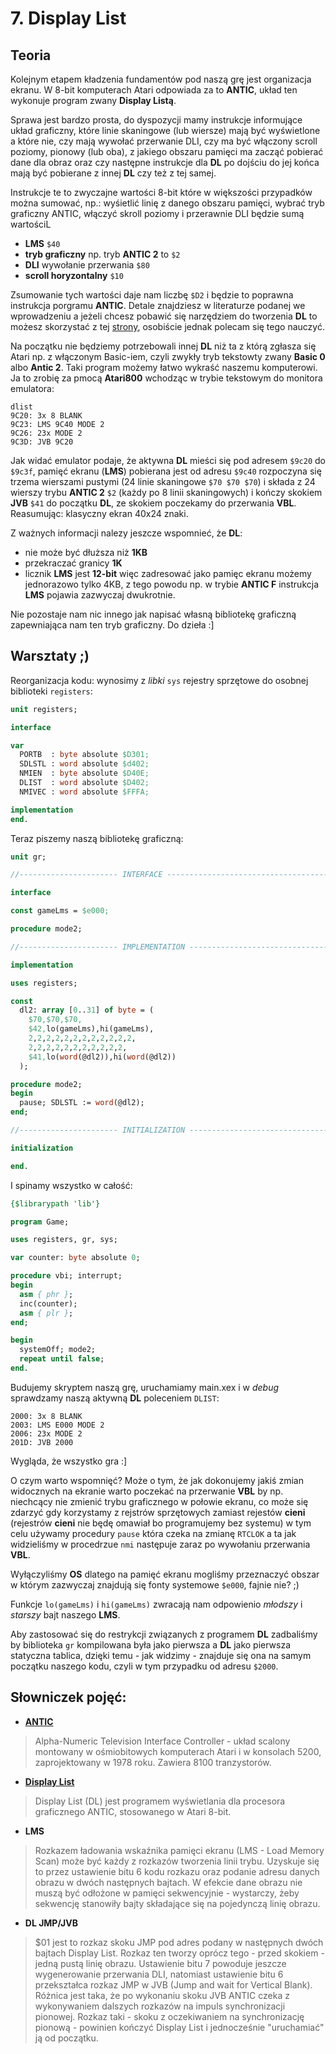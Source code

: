 # 7. Display List

## Teoria

Kolejnym etapem kładzenia fundamentów pod naszą grę jest organizacja ekranu. W 8-bit komputerach Atari odpowiada za to **ANTIC**, układ ten wykonuje program zwany **Display Listą**.

Sprawa jest bardzo prosta, do dyspozycji mamy instrukcje informujące układ graficzny, które linie skaningowe (lub wiersze) mają być wyświetlone a które nie, czy mają wywołać przerwanie DLI, czy ma być włączony scroll poziomy, pionowy (lub oba), z jakiego obszaru pamięci ma zacząć pobierać dane dla obraz oraz czy następne instrukcje dla **DL** po dojściu do jej końca mają być pobierane z innej **DL** czy też z tej samej.

Instrukcje te to zwyczajne wartości 8-bit które w większości przypadków można sumować, np.: wyśietlić linię z danego obszaru pamięci, wybrać tryb graficzny ANTIC, włączyć skroll poziomy i przerawnie DLI będzie sumą wartościL

* **LMS** `$40`
* **tryb graficzny** np. tryb **ANTIC 2** to `$2`
* **DLI** wywołanie przerwania `$80`
* **scroll horyzontalny** `$10`

Zsumowanie tych wartości daje nam liczbę `$D2` i będzie to poprawna instrukcja porgramu **ANTIC**. Detale znajdziesz w literaturze podanej we wprowadzeniu a jeżeli chcesz pobawić się narzędziem do tworzenia **DL** to możesz skorzystać z tej [strony](https://bocianu.gitlab.io/fidl/), osobiście jednak polecam się tego nauczyć.

Na początku nie będziemy potrzebowali innej **DL** niż ta z którą zgłasza się Atari np. z włączonym Basic-iem, czyli zwykły tryb tekstowty zwany **Basic 0** albo **Antic 2**. Taki program możemy łatwo wykraść naszemu komputerowi. Ja to zrobię za pmocą **Atari800** wchodząc w trybie tekstowym do monitora emulatora:

```
dlist
9C20: 3x 8 BLANK
9C23: LMS 9C40 MODE 2
9C26: 23x MODE 2
9C3D: JVB 9C20
```

Jak widać emulator podaje, że aktywna **DL** mieści się pod adresem `$9c20` do `$9c3f`, pamięć ekranu (**LMS**) pobierana jest od adresu `$9c40` rozpoczyna się trzema wierszami pustymi (24 linie skaningowe `$70 $70 $70`) i składa z 24 wierszy trybu **ANTIC 2** `$2` (każdy po 8 linii skaningowych) i kończy skokiem **JVB** `$41` do początku **DL**, ze skokiem poczekamy do przerwania **VBL**. Reasumując: klasyczny ekran 40x24 znaki.

Z ważnych informacji nalezy jeszcze wspomnieć, że **DL**:
* nie może być dłuższa niż **1KB**
* przekraczać granicy **1K**
* licznik **LMS** jest **12-bit** więc zadresować jako pamięc ekranu możemy jednorazowo tylko 4KB, z tego powodu np. w trybie **ANTIC F** instrukcja **LMS** pojawia zazwyczaj dwukrotnie.

Nie pozostaje nam nic innego jak napisać własną bibliotekę graficzną zapewniająca nam ten tryb graficzny. Do dzieła :]

## Warsztaty ;)

Reorganizacja kodu: wynosimy z *libki* `sys` rejestry sprzętowe do osobnej biblioteki `registers`:

```pascal
unit registers;

interface

var
  PORTB  : byte absolute $D301;
  SDLSTL : word absolute $d402;
  NMIEN  : byte absolute $D40E;
  DLIST  : word absolute $D402;
  NMIVEC : word absolute $FFFA;

implementation
end.
```

Teraz piszemy naszą bibliotekę graficzną:

```pascal
unit gr;

//---------------------- INTERFACE ---------------------------------------------

interface

const gameLms = $e000;

procedure mode2;

//---------------------- IMPLEMENTATION ----------------------------------------

implementation

uses registers;

const
  dl2: array [0..31] of byte = (
    $70,$70,$70,
    $42,lo(gameLms),hi(gameLms),
    2,2,2,2,2,2,2,2,2,2,2,2,
    2,2,2,2,2,2,2,2,2,2,2,
    $41,lo(word(@dl2)),hi(word(@dl2))
  );

procedure mode2;
begin
  pause; SDLSTL := word(@dl2);
end;

//---------------------- INITIALIZATION ----------------------------------------

initialization

end.
```

I spinamy wszystko w całość:

```pascal
{$librarypath 'lib'}

program Game;

uses registers, gr, sys;

var counter: byte absolute 0;

procedure vbi; interrupt;
begin
  asm { phr };
  inc(counter);
  asm { plr };
end;

begin
  systemOff; mode2;
  repeat until false;
end.
```

Budujemy skryptem naszą grę, uruchamiamy main.xex i w *debug* sprawdzamy naszą aktywną **DL** poleceniem `DLIST`:

```
2000: 3x 8 BLANK
2003: LMS E000 MODE 2
2006: 23x MODE 2
201D: JVB 2000
```

Wygląda, że wszystko gra :]

O czym warto wspomnięć? Może o tym, że jak dokonujemy jakiś zmian widocznych na ekranie warto poczekać na przerwanie **VBL** by np. niechcący nie zmienić trybu graficznego w połowie ekranu, co może się zdarzyć gdy korzystamy z rejstrów sprzętowych zamiast rejestów **cieni** (rejestrów **cieni** nie będę omawiał bo programujemy bez systemu) w tym celu używamy procedury `pause` która czeka na zmianę `RTCLOK` a ta jak widzieliśmy w procedrzue `nmi` następuje zaraz po wywołaniu przerwania **VBL**.

Wyłączyliśmy **OS** dlatego na pamięć ekranu mogliśmy przeznaczyć obszar w którym zazwyczaj znajdują się fonty systemowe `$e000`, fajnie nie? ;)

Funkcje `lo(gameLms)` i `hi(gameLms)` zwracają nam odpowienio *młodszy* i *starszy* bajt naszego **LMS**.

Aby zastosować się do restrykcji związanych z programem **DL** zadbaliśmy by biblioteka `gr` kompilowana była jako pierwsza a **DL** jako pierwsza statyczna tablica, dzięki temu - jak widzimy - znajduje się ona na samym początku naszego kodu, czyli w tym przypadku od adresu `$2000`.

## Słowniczek pojęć:

* [**ANTIC**](http://atariki.krap.pl/index.php/ANTIC_%28uk%C5%82ad%29)
>Alpha-Numeric Television Interface Controller - układ scalony montowany w ośmiobitowych komputerach Atari i w konsolach 5200, zaprojektowany w 1978 roku. Zawiera 8100 tranzystorów.

* [**Display List**](http://atariki.krap.pl/index.php/ANTIC_Display_List)
>Display List (DL) jest programem wyświetlania dla procesora graficznego ANTIC, stosowanego w Atari 8-bit.

* **LMS**
>Rozkazem ładowania wskaźnika pamięci ekranu (LMS - Load Memory Scan) może być każdy z rozkazów tworzenia linii trybu. Uzyskuje się to przez ustawienie bitu 6 kodu rozkazu oraz podanie adresu danych obrazu w dwóch następnych bajtach. W efekcie dane obrazu nie muszą być odłożone w pamięci sekwencyjnie - wystarczy, żeby sekwencję stanowiły bajty składające się na pojedynczą linię obrazu.

* **DL JMP/JVB**
>$01 jest to rozkaz skoku JMP pod adres podany w następnych dwóch bajtach Display List. Rozkaz ten tworzy oprócz tego - przed skokiem - jedną pustą linię obrazu. Ustawienie bitu 7 powoduje jeszcze wygenerowanie przerwania DLI, natomiast ustawienie bitu 6 przekształca rozkaz JMP w JVB (Jump and wait for Vertical Blank). Różnica jest taka, że po wykonaniu skoku JVB ANTIC czeka z wykonywaniem dalszych rozkazów na impuls synchronizacji pionowej. Rozkaz taki - skoku z oczekiwaniem na synchronizację pionową - powinien kończyć Display List i jednocześnie "uruchamiać" ją od początku.